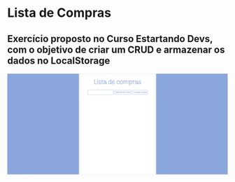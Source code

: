 # Lista de Compras

## Exercício proposto no Curso Estartando Devs, com o objetivo de criar um CRUD e armazenar os dados no LocalStorage

<img src="assets/img/lista_de_compras.png" alt="ImagemProjeto">
